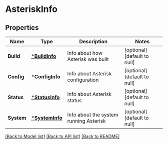 # AsteriskInfo

## Properties
Name | Type | Description | Notes
------------ | ------------- | ------------- | -------------
**Build** | [***BuildInfo**](BuildInfo.md) | Info about how Asterisk was built | [optional] [default to null]
**Config** | [***ConfigInfo**](ConfigInfo.md) | Info about Asterisk configuration | [optional] [default to null]
**Status** | [***StatusInfo**](StatusInfo.md) | Info about Asterisk status | [optional] [default to null]
**System** | [***SystemInfo**](SystemInfo.md) | Info about the system running Asterisk | [optional] [default to null]

[[Back to Model list]](../README.md#documentation-for-models) [[Back to API list]](../README.md#documentation-for-api-endpoints) [[Back to README]](../README.md)


